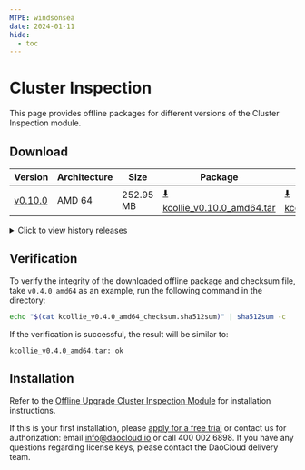 ```yaml
---
MTPE: windsonsea
date: 2024-01-11
hide:
  - toc
---
```


# Cluster Inspection

This page provides offline packages for different versions of the Cluster Inspection module.

## Download

| Version | Architecture | Size | Package | Checksum | Date |
|---------|--------------|------|---------|----------|------|
| [v0.10.0](../../kpanda/intro/release-notes.md) | AMD 64 | 252.95 MB | [:arrow_down: kcollie_v0.10.0_amd64.tar](https://qiniu-download-public.daocloud.io/DaoCloud_Enterprise/kcollie_v0.10.0_amd64.tar) | [:arrow_down: kcollie_v0.10.0_amd64_checksum.sha512sum](https://qiniu-download-public.daocloud.io/DaoCloud_Enterprise/kcollie_v0.10.0_amd64_checksum.sha512sum) | 2024-09-29 |

<details>
<summary>Click to view history releases</summary>
| Version | Architecture | Size | Package | Checksum | Date |
|---------|--------------|------|---------|----------|------|
| [v0.6.1](../../kpanda/intro/release-notes.md) | AMD 64 | 174.34 MB | [:arrow_down: kcollie_v0.6.1_amd64.tar](https://qiniu-download-public.daocloud.io/DaoCloud_Enterprise/kcollie_v0.6.1_amd64.tar) | [:arrow_down: kcollie_v0.6.1_amd64_checksum.sha512sum](https://qiniu-download-public.daocloud.io/DaoCloud_Enterprise/kcollie_v0.6.1_amd64_checksum.sha512sum) | 2024-01-03 |
| [v0.6.0](../../kpanda/intro/release-notes.md) | AMD 64 | 174.30 MB | [:arrow_down: kcollie_v0.6.0_amd64.tar](https://qiniu-download-public.daocloud.io/DaoCloud_Enterprise/kcollie_v0.6.0_amd64.tar) | [:arrow_down: kcollie_v0.6.0_amd64_checksum.sha512sum](https://qiniu-download-public.daocloud.io/DaoCloud_Enterprise/kcollie_v0.6.0_amd64_checksum.sha512sum) | 2024-01-02 |
| [v0.5.2](../../kpanda/intro/release-notes.md) | AMD 64 | 216.70 MB | [:arrow_down: kcollie_v0.5.2_amd64.tar](https://qiniu-download-public.daocloud.io/DaoCloud_Enterprise/kcollie_v0.5.2_amd64.tar) | [:arrow_down: kcollie_v0.5.2_amd64_checksum.sha512sum](https://qiniu-download-public.daocloud.io/DaoCloud_Enterprise/kcollie_v0.5.2_amd64_checksum.sha512sum) | 2023-10-26 |
| [v0.5.1](../../kpanda/intro/release-notes.md) | AMD 64 | 211.94 MB | [:arrow_down: kcollie_v0.5.1_amd64.tar](https://qiniu-download-public.daocloud.io/DaoCloud_Enterprise/kcollie_v0.5.1_amd64.tar) | [:arrow_down: kcollie_v0.5.1_amd64_checksum.sha512sum](https://qiniu-download-public.daocloud.io/DaoCloud_Enterprise/kcollie_v0.5.1_amd64_checksum.sha512sum) | 2023-10-20 |
| [v0.5.0](../../kpanda/intro/release-notes.md) | AMD 64 | 216.64 MB | [:arrow_down: kcollie_v0.5.0_amd64.tar](https://qiniu-download-public.daocloud.io/DaoCloud_Enterprise/kcollie_v0.5.0_amd64.tar) | [:arrow_down: kcollie_v0.5.0_amd64_checksum.sha512sum](https://qiniu-download-public.daocloud.io/DaoCloud_Enterprise/kcollie_v0.5.0_amd64_checksum.sha512sum) | 2023-09-01 |
| [v0.4.0](../../kpanda/intro/release-notes.md) | AMD64 | 205.11 MB | [:arrow_down: kcollie_v0.4.0_amd64.tar](https://qiniu-download-public.daocloud.io/DaoCloud_Enterprise/kcollie_v0.4.0_amd64.tar) | [:arrow_down: kcollie_v0.4.0_amd64_checksum.sha512sum](https://qiniu-download-public.daocloud.io/DaoCloud_Enterprise/kcollie_v0.4.0_amd64_checksum.sha512sum) | 2023-08-08 |
</details>

## Verification

To verify the integrity of the downloaded offline package and checksum file,
take `v0.4.0_amd64` as an example, run the following command in the directory:

```sh
echo "$(cat kcollie_v0.4.0_amd64_checksum.sha512sum)" | sha512sum -c
```

If the verification is successful, the result will be similar to:

```none
kcollie_v0.4.0_amd64.tar: ok
```

## Installation

Refer to the [Offline Upgrade Cluster Inspection Module](../../kpanda/user-guide/inspect/offline-upgrade.md) for installation instructions.

If this is your first installation, please [apply for a free trial](../../dce/license0.md)
or contact us for authorization: email info@daocloud.io or call 400 002 6898.
If you have any questions regarding license keys, please contact the DaoCloud delivery team.
